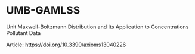 # UMB-GAMLSS

Unit Maxwell-Boltzmann Distribution and Its Application to Concentrations Pollutant Data

Article: https://doi.org/10.3390/axioms13040226

